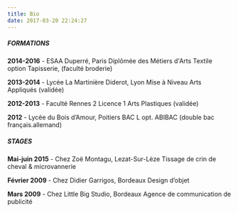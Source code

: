 ```yaml
---
title: Bio
date: 2017-03-20 22:24:27
---
```


##### FORMATIONS

**2014-2016** - ESAA Duperré, Paris
Diplômée des Métiers d'Arts Textile option Tapisserie,
(faculté broderie)

**2013-2014** - Lycée La Martinière Diderot, Lyon
Mise à Niveau Arts Appliqués (validée)

**2012-2013** - Faculté Rennes 2
Licence 1 Arts Plastiques (validée)

**2012** - Lycée du Bois d’Amour, Poitiers
BAC L opt. ABIBAC (double bac français.allemand)
<br>


##### STAGES

**Mai-juin 2015** - Chez Zoë Montagu, Lezat-Sur-Lèze
Tissage de crin de cheval & microvannerie

**Février 2009** - Chez Didier Garrigos, Bordeaux
Design d’objet

**Mars 2009** - Chez Little Big Studio, Bordeaux
Agence de communication de publicité
